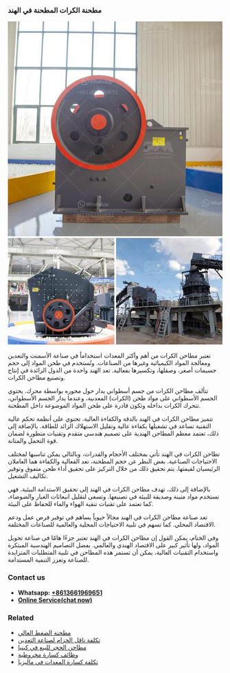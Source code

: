 <h3>مطحنة الكرات المطحنة في الهند</h3><img src='1701854025.jpg' alt=''><p>تعتبر مطاحن الكرات من أهم وأكثر المعدات استخداماً في صناعة الأسمنت والتعدين ومعالجة المواد الكيميائية وغيرها من الصناعات. وتُستخدم في طحن المواد إلى حجم جسيمات أصغر، وصقلها، وتكسيرها بفعالية. تعد الهند واحدة من الدول الرائدة في إنتاج وتصنيع مطاحن الكرات.</p><p>تتألف مطاحن الكرات من جسم أسطواني يدار حول محوره بواسطة محرك. يحتوي الجسم الأسطواني على مواد طحن (الكرات) المعدنية، وعندما يدار الجسم الأسطواني، تتحرك الكرات بداخله وتكون قادرة على طحن المواد الموضوعة داخل المطحنة.</p><p>تتميز مطاحن الكرات في الهند بالدقة والكفاءة العالية. تحتوي على أنظمة تحكم عالية التقنية تساعد في تشغيلها بكفاءة عالية وتقليل الاستهلاك الزائد للطاقة. بالإضافة إلى ذلك، تعتمد معظم المطاحن الهندية على تصميم هندسي متقدم وتقنيات متطورة لضمان قوة التحمل والمتانة.</p><p>تطاحن الكرات في الهند تأتي بمختلف الأحجام والقدرات، وبالتالي يمكن تناسبها لمختلف الاحتياجات الصناعية. بغض النظر عن حجم المطحنة، تعد الفعالية والكفاءة هما العاملان الرئيسيان لقيمتها. يتم تحقيق ذلك من خلال التركيز على تحقيق أداء طحن متفوق وتوفير تكاليف التشغيل.</p><p>بالإضافة إلى ذلك، تهدف مطاحن الكرات في الهند إلى تحقيق الاستدامة البيئية. فهي تستخدم مواد متينة وصديقة للبيئة في تصنيعها. وتسعى لتقليل انبعاثات الغبار والضوضاء، كما تعتمد على تقنيات تنقية الهواء والماء للحفاظ على البيئة.</p><p>تعد صناعة مطاحن الكرات في الهند مجالاً حيوياً يساهم في توفير فرص عمل ودعم الاقتصاد المحلي. كما تسهم في تلبية الاحتياجات المحلية والعالمية للصناعات المختلفة.</p><p>وفي الختام، يمكن القول إن مطاحن الكرات في الهند تعتبر جزءًا هامًا في صناعة تحويل المواد، ولها تأثير كبير على الاقتصاد الهندي والعالمي. بفضل التصاميم الهندسية المبتكرة واستخدام التقنيات العالية، يمكن أن تستمر هذه المطاحن في تلبية المتطلبات المتزايدة للصناعة وتعزز التنمية المستدامة.</p><h3>Contact us</h3><ul><li><strong>Whatsapp:&nbsp;<a href="https://wa.me/8613661969651">+8613661969651</a></strong></li><li><a href="https://swt.shibang-china.com/?git&amp;zhl&amp;مطحنة الكرات المطحنة في الهند"><strong>Online Service(chat now)</strong></a></li></ul><h3>Related</h3><ul><li><a href='مطحنة الضغط العالي.md'>مطحنة الضغط العالي</a></li><li><a href='تكلفة ناقل الحزام لصناعة التعدين.md'>تكلفة ناقل الحزام لصناعة التعدين</a></li><li><a href='مطاحن الحجر للبيع في كينيا.md'>مطاحن الحجر للبيع في كينيا</a></li><li><a href='وظائف كسارة مخروطية.md'>وظائف كسارة مخروطية</a></li><li><a href='تكلفة كسارة المعدات في ماليزيا.md'>تكلفة كسارة المعدات في ماليزيا</a></li></ul>